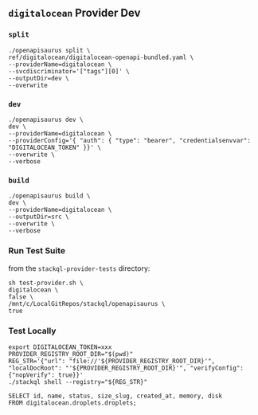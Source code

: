 ## `digitalocean` Provider Dev

### `split`

```
./openapisaurus split \
ref/digitalocean/digitalocean-openapi-bundled.yaml \
--providerName=digitalocean \
--svcdiscriminator='["tags"][0]' \
--outputDir=dev \
--overwrite
```

### `dev`

```
./openapisaurus dev \
dev \
--providerName=digitalocean \
--providerConfig='{ "auth": { "type": "bearer", "credentialsenvvar": "DIGITALOCEAN_TOKEN" }}' \
--overwrite \
--verbose
```

### `build`

```
./openapisaurus build \
dev \
--providerName=digitalocean \
--outputDir=src \
--overwrite \
--verbose
```

### Run Test Suite

from the `stackql-provider-tests` directory:

```
sh test-provider.sh \
digitalocean \
false \
/mnt/c/LocalGitRepos/stackql/openapisaurus \
true
```


### Test Locally

```
export DIGITALOCEAN_TOKEN=xxx
PROVIDER_REGISTRY_ROOT_DIR="$(pwd)"
REG_STR='{"url": "file://'${PROVIDER_REGISTRY_ROOT_DIR}'", "localDocRoot": "'${PROVIDER_REGISTRY_ROOT_DIR}'", "verifyConfig": {"nopVerify": true}}'
./stackql shell --registry="${REG_STR}"
```

```
SELECT id, name, status, size_slug, created_at, memory, disk
FROM digitalocean.droplets.droplets;
```
